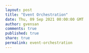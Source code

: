 ```yaml
---
layout: post
title: "Event Orchestration"
date: Thu, 09 Sep 2021 00:00:00 GMT
author: gvensan
comments: true
published: true
share: true
permalink: event-orchestration
---
```

